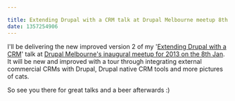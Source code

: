 ```yaml
---

title: Extending Drupal with a CRM talk at Drupal Melbourne meetup 8th Jan
date: 1357254906
---
```



I&#39;ll be delivering the new improved version 2 of my &#39;<a href="/presentation/extending-drupal-crm">Extending Drupal with a CRM</a>&#39; talk at <a href="https://www.meetup.com/drupalmelbourne/events/97620592/comments/143010552/" target="_blank">Drupal Melbourne&#39;s inaugural meetup for 2013 on the 8th Jan</a>. It will be new and improved with a tour through integrating external commercial CRMs with Drupal, Drupal native CRM tools and more pictures of cats.

So see you there for great talks and a beer afterwards :)
